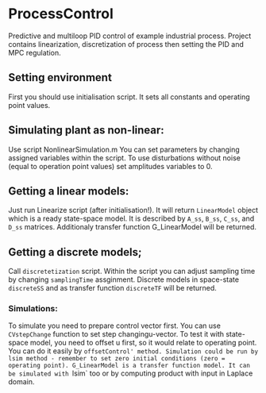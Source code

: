 # ProcessControl
Predictive and multiloop PID control of example industrial process. Project contains linearization, discretization of process then setting the PID and MPC regulation.

## Setting environment
First you should use initialisation script. It sets all constants and operating point values.

## Simulating plant as non-linear:
Use script NonlinearSimulation.m You can set parameters by changing assigned variables within the script. To use disturbations without noise (equal to operation point values) set amplitudes variables to 0.

## Getting a linear models:
Just run Linearize script (after initialisation!). It will return `LinearModel` object which is a ready state-space model.
It is described by `A_ss`, `B_ss`, `C_ss`, and `D_ss` matrices. Additionaly transfer function G_LinearModel will be returned.

## Getting a discrete models;
Call `discretetization` script. Within the script you can adjust sampling time by changing `samplingTime` assginment.
Discrete models in space-state `discreteSS` and as transfer function `discreteTF` will be returned.
 
### Simulations:
To simulate you need to prepare control vector first. You can use `CVstepChange` function to set step changingu-vector.
To test it with state-space model, you need to offset u first, so it would relate to operating point. You can do it easily
by `offsetControl' method. Simulation could be run by lsim method - remember to set zero initial conditions (zero = operating point).
G_LinearModel is a transfer function model. It can be simulated with `lsim` too or by computing product with input in Laplace domain.
